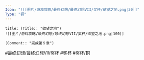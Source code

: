 ```yaml
---
Icon: "![[图片/游戏攻略/最终幻想/最终幻想VII/奖杯/欲望之地.png|30]]"
Type: "铜"
---
```

```ad-common-bronze-trophy
title: (Title:: "欲望之地")
![[图片/游戏攻略/最终幻想/最终幻想VII/奖杯/欲望之地.png|100]]

(Comment:: "完成第９章")
```

#最终幻想/最终幻想VII/奖杯 #奖杯 #奖杯/铜
